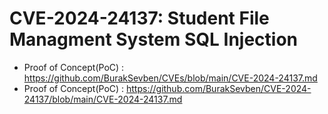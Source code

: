 # CVE-2024-24137: Student File Managment System SQL Injection
+ Proof of Concept(PoC) : https://github.com/BurakSevben/CVEs/blob/main/CVE-2024-24137.md
+ Proof of Concept(PoC) : https://github.com/BurakSevben/CVE-2024-24137/blob/main/CVE-2024-24137.md
